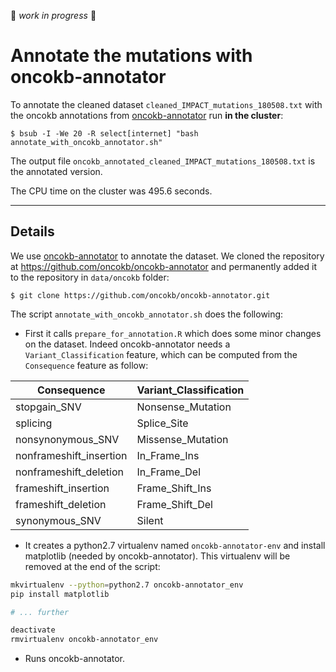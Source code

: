 :construction: *work in progress* :construction:
  
# Annotate the mutations with oncokb-annotator

To annotate the cleaned dataset `cleaned_IMPACT_mutations_180508.txt` with the oncokb annotations from [oncokb-annotator](https://github.com/oncokb/oncokb-annotator) run **in the cluster**:
```shell
$ bsub -I -We 20 -R select[internet] "bash annotate_with_oncokb_annotator.sh"
```

The output file `oncokb_annotated_cleaned_IMPACT_mutations_180508.txt` is the annotated version.

The CPU time on the cluster was 495.6 seconds.

***

## Details

We use [oncokb-annotator](https://github.com/oncokb/oncokb-annotator) to annotate the dataset. We cloned the repository at https://github.com/oncokb/oncokb-annotator and permanently added it to the repository in `data/oncokb` folder:
```shell
$ git clone https://github.com/oncokb/oncokb-annotator.git
```

The script `annotate_with_oncokb_annotator.sh` does the following:

* First it calls `prepare_for_annotation.R` which does some minor changes on the dataset. Indeed oncokb-annotator needs a `Variant_Classification` feature, which can be computed from the `Consequence` feature as follow:

| Consequence               | Variant_Classification |
| ------------------------- | ---------------------- |
| stopgain_SNV 				| Nonsense_Mutation		 |
| splicing 					| Splice_Site			 |
| nonsynonymous_SNV 		| Missense_Mutation		 |
| nonframeshift_insertion 	| In_Frame_Ins			 |
| nonframeshift_deletion 	| In_Frame_Del			 |
| frameshift_insertion 		| Frame_Shift_Ins		 |
| frameshift_deletion 		| Frame_Shift_Del		 |
| synonymous_SNV 			| Silent				 |	

* It creates a python2.7 virtualenv named `oncokb-annotator-env` and install matplotlib (needed by oncokb-annotator). This virtualenv will be removed at the end of the script:
```bash
mkvirtualenv --python=python2.7 oncokb-annotator_env
pip install matplotlib

# ... further

deactivate
rmvirtualenv oncokb-annotator_env
```

* Runs oncokb-annotator.